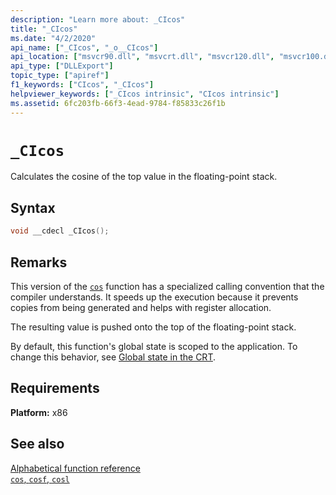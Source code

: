 ```yaml
---
description: "Learn more about: _CIcos"
title: "_CIcos"
ms.date: "4/2/2020"
api_name: ["_CIcos", "_o__CIcos"]
api_location: ["msvcr90.dll", "msvcrt.dll", "msvcr120.dll", "msvcr100.dll", "msvcr80.dll", "msvcr110_clr0400.dll", "msvcr110.dll", "api-ms-win-crt-math-l1-1-0.dll"]
api_type: ["DLLExport"]
topic_type: ["apiref"]
f1_keywords: ["CIcos", "_CIcos"]
helpviewer_keywords: ["_CIcos intrinsic", "CIcos intrinsic"]
ms.assetid: 6fc203fb-66f3-4ead-9784-f85833c26f1b
---
```

# `_CIcos`

Calculates the cosine of the top value in the floating-point stack.

## Syntax

```C
void __cdecl _CIcos();
```

## Remarks

This version of the [`cos`](./reference/cos-cosf-cosl.md) function has a specialized calling convention that the compiler understands. It speeds up the execution because it prevents copies from being generated and helps with register allocation.

The resulting value is pushed onto the top of the floating-point stack.

By default, this function's global state is scoped to the application. To change this behavior, see [Global state in the CRT](global-state.md).

## Requirements

**Platform:** x86

## See also

[Alphabetical function reference](./reference/crt-alphabetical-function-reference.md)\
[`cos`, `cosf`, `cosl`](./reference/cos-cosf-cosl.md)
